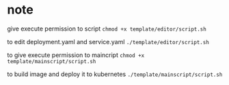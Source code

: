 # note

give execute permission to script
`chmod +x template/editor/script.sh`

to edit deployment.yaml and service.yaml
`./template/editor/script.sh`

to give execute permission to maincript
`chmod +x template/mainscript/script.sh`

to build image and deploy it to kubernetes
`./template/mainscript/script.sh`

